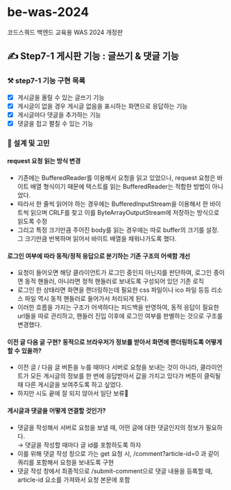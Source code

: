 # be-was-2024
코드스쿼드 백엔드 교육용 WAS 2024 개정판

## ✍️ Step7-1 게시판 기능 : 글쓰기 & 댓글 기능
### ⚒ step7-1 기능 구현 목록
- [x] 게시글을 올릴 수 있는 글쓰기 기능
- [x] 게시글이 없을 경우 게시글 없음을 표시하는 화면으로 응답하는 기능
- [x] 게시글마다 댓글을 추가하는 기능
- [x] 댓글을 접고 펼칠 수 있는 기능

### 🤔 설계 및 고민
#### request 요청 읽는 방식 변경
- 기존에는 BufferedReader를 이용해서 요청을 읽고 있었으나, request 요청은 바이트 배열 형식이기 때문에 텍스트를 읽는 BufferedReader는 적합한 방법이 아니었다.
- 따라서 한 줄씩 읽어야 하는 경우에는 BufferedInputStream을 이용해서 한 바이트씩 읽으며 CRLF를 찾고 이를 ByteArrayOutputStream에 저장하는 방식으로 읽도록 수정
- 그리고 특정 크기만큼 주어진 body를 읽는 경우에는 따로 buffer의 크기를 설정. 그 크기만큼 반복하며 읽어서 바이트 배열을 채워나가도록 했다.
#### 로그인 여부에 따라 동적/정적 응답으로 분기하는 기존 구조의 어색함 개선
- 요청이 들어오면 해당 클라이언트가 로그인 중인지 아닌지를 판단하여, 로그인 중이면 동적 핸들러, 아니라면 정적 핸들러로 보내도록 구성되어 있던 기존 로직
- 로그인 한 상태라면 화면을 랜더링하는데 필요한 css 파일이나 ico 파일 등등 리소스 파일 역시 동적 핸들러로 들어가서 처리되게 된다.
- 이러한 흐름을 가지는 구조가 어색하다는 피드백을 반영하여, 동적 응답이 필요한 url들을 따로 관리하고, 핸들러 진입 이후에 로그인 여부를 판별하는 것으로 구조를 변경했다.
#### 이전 글 다음 글 구현? 동적으로 브라우저가 정보를 받아서 화면에 랜더링하도록 어떻게 할 수 있을까?
- 이전 글 / 다음 글 버튼을 누를 때마다 서버로 요청을 보내는 것이 아니라, 클라이언트가 모든 게시글의 정보를 한 번에 응답받아서 값을 가지고 있다가
버튼이 클릭될 때 다른 게시글을 보여주도록 하고 싶었다.
- 하지만 시도 끝에 잘 되지 않아서 일단 보류🥲
#### 게시글과 댓글을 어떻게 연결할 것인가?
- 댓글을 작성해서 서버로 요청을 보낼 때, 어떤 글에 대한 댓글인지의 정보가 필요하다.  
    &rarr; 댓글을 작성할 때마다 글 id를 포함하도록 하자
- 이를 위해 댓글 작성 창으로 가는 get 요청 시, /comment?article-id=0 과 같이 쿼리를 포함해서 요청을 보내도록 구현
- 댓글 작성 창에서 최종적으로 /submit-comment으로 댓글 내용을 등록할 때, article-id 요소를 가져와서 요청 본문에 포함